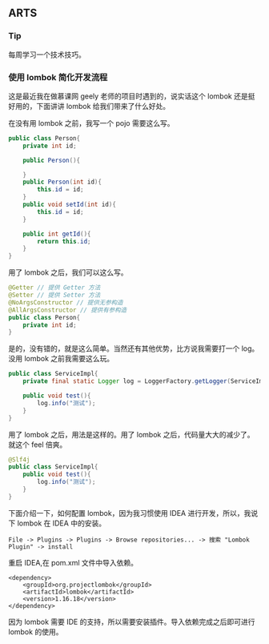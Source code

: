 ## ARTS

### Tip
每周学习一个技术技巧。

### 使用 lombok 简化开发流程
这是最近我在做慕课网 geely 老师的项目时遇到的，说实话这个 lombok 还是挺好用的，下面讲讲 lombok 给我们带来了什么好处。

在没有用 lombok 之前，我写一个 pojo 需要这么写。
```java
public class Person{
	private int id;

	public Person(){

	}
	public Person(int id){
		this.id = id;
	}
	public void setId(int id){
		this.id = id;
	}

	public int getId(){
		return this.id;
	}
}
```
用了 lombok 之后，我们可以这么写。
```java
@Getter // 提供 Getter 方法
@Setter // 提供 Setter 方法
@NoArgsConstructor // 提供无参构造
@AllArgsConstructor // 提供有参构造
public class Person{
	private int id;
}
```
是的，没有错的，就是这么简单。当然还有其他优势，比方说我需要打一个 log。没用 lombok 之前我需要这么玩。
```java
public class ServiceImpl{
	private final static Logger log = LoggerFactory.getLogger(ServiceImpl.class);

	public void test(){
		log.info("测试");
	}
}
```
用了 lombok 之后，用法是这样的。用了 lombok 之后，代码量大大的减少了。就这个 feel 倍爽。
```java
@Slf4j
public class ServiceImpl{
	public void test(){
		log.info("测试");
	}
}
```
下面介绍一下，如何配置 lombok，因为我习惯使用 IDEA 进行开发，所以，我说下 lombok 在 IDEA 中的安装。
```
File -> Plugins -> Plugins -> Browse repositories... -> 搜索 "Lombok Plugin" -> install
```
重启 IDEA,在 pom.xml 文件中导入依赖。
```
<dependency>
    <groupId>org.projectlombok</groupId>
    <artifactId>lombok</artifactId>
    <version>1.16.18</version>
</dependency>
```
因为 lombok 需要 IDE 的支持，所以需要安装插件。导入依赖完成之后即可进行 lombok 的使用。
